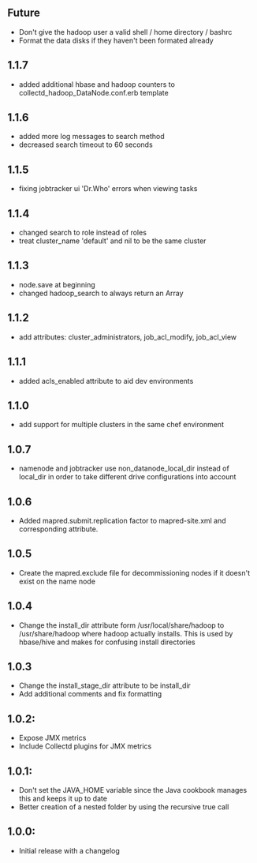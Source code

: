 ## Future

* Don't give the hadoop user a valid shell / home directory / bashrc
* Format the data disks if they haven't been formated already

## 1.1.7
* added additional hbase and hadoop counters to collectd_hadoop_DataNode.conf.erb template


## 1.1.6
* added more log messages to search method
* decreased search timeout to 60 seconds

## 1.1.5
* fixing jobtracker ui 'Dr.Who' errors when viewing tasks

## 1.1.4
* changed search to role instead of roles
* treat cluster_name 'default' and nil to be the same cluster

## 1.1.3
* node.save at beginning
* changed hadoop_search to always return an Array

## 1.1.2
* add attributes: cluster_administrators, job_acl_modify, job_acl_view

## 1.1.1
* added acls_enabled attribute to aid dev environments

## 1.1.0
* add support for multiple clusters in the same chef environment

## 1.0.7
* namenode and jobtracker use non_datanode_local_dir instead of local_dir in order to take different drive configurations into account

## 1.0.6
* Added mapred.submit.replication factor to mapred-site.xml and corresponding attribute.

## 1.0.5
* Create the mapred.exclude file for decommissioning nodes if it doesn't exist on the name node

## 1.0.4
* Change the install_dir attribute form /usr/local/share/hadoop to /usr/share/hadoop where hadoop actually installs.  This is used by hbase/hive and makes for confusing install directories

## 1.0.3
* Change the install_stage_dir attribute to be install_dir
* Add additional comments and fix formatting

## 1.0.2:
* Expose JMX metrics
* Include Collectd plugins for JMX metrics

## 1.0.1:
* Don't set the JAVA_HOME variable since the Java cookbook manages this and keeps it up to date
* Better creation of a nested folder by using the recursive true call

## 1.0.0:
* Initial release with a changelog

